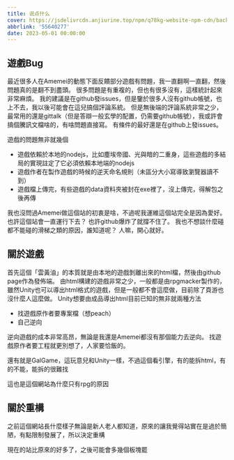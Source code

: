 ```yaml
---
title: 说点什么
cover: https://jsdelivrcdn.anjiurine.top/npm/q78kg-website-npm-cdn/background.jpg
abbrlink: '55640277'
date: 2023-05-01 00:00:00
---
```


## 遊戲Bug

最近很多人在Amemei的動態下面反饋部分遊戲有問題，我一直翻啊一直翻，然後問題真的是翻不到盡頭。 很多問題是有重複的，但也有很多沒有，這樣統計起來非常麻煩。 我的建議是在github發issues，但是鑒於很多人沒有github帳號，也上不去，我以後可能會在這兒搞個評論系統。 但是無後端的評論系統非常之少，最常用的還是gittalk（但是答辯一般玄學的配置，仍需要github帳號），我或許會搞個騰訊文檔啥的，有啥問題直接寫。 有條件的最好還是在github上發issues。

遊戲的問題無非就幾個

* 遊戲依賴於本地的nodejs，比如塵埃帝國、光與暗的二重身，這些遊戲的多結局的實現註定了它必須依賴本地端的nodejs
* 遊戲作者在製作遊戲的時候的逆天命名規則（未區分大小寫導致瀏覽器讀不到）
* 遊戲檔上傳完，有些遊戲的data資料夾被封在exe裡了，沒上傳完，得解包之後再傳

我也沒問過Amemei做這個站的初衷是啥，不過呢我運維這個站完全是因為愛好。 也許這個站會一直運行下去？ 也許github爆炸了就撐不住了。 我也不想談什麼碰都不能碰的滑梯之類的原因，誰知道呢？ 人嘛，開心就好。

## 關於遊戲

首先這個「雲黃油」的本質就是由本地的遊戲剝離出來的html檔，然後由github page作為發佈端。 由html構建的遊戲非常之少，一般都是由rpgmacker製作的，雖然Unity也可以導出html格式的遊戲，但是一般都不會這麼做，目前除了頁游也沒什麼人這麼做。 Unity想要由成品導出html目前已知的無非就兩種方法

* 找遊戲原作者要專案檔（想peach）
* 自己逆向

逆向遊戲的成本非常高昂，無論是我還是Amemei都沒有那個能力去逆向。 找遊戲原作者要工程就更別想了，人家要恰飯的。

還有就是GalGame，這玩意兒和Unity一樣，不過這個看引擎，有的能拆html，有的不能，能拆的很難找

這也是這個網站為什麼只有rpg的原因

## 關於重構

之前這個網站長什麼樣子無論是新人老人都知道，原來的讓我覺得站實在是過於簡陋，有點限制發展了，所以決定重構

現在的站比原來的好多了，之後可能會多幾個板塊罷